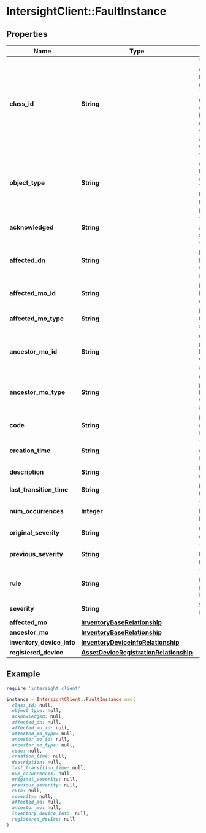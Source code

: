 # IntersightClient::FaultInstance

## Properties

| Name | Type | Description | Notes |
| ---- | ---- | ----------- | ----- |
| **class_id** | **String** | The fully-qualified name of the instantiated, concrete type. This property is used as a discriminator to identify the type of the payload when marshaling and unmarshaling data. | [default to &#39;fault.Instance&#39;] |
| **object_type** | **String** | The fully-qualified name of the instantiated, concrete type. The value should be the same as the &#39;ClassId&#39; property. | [default to &#39;fault.Instance&#39;] |
| **acknowledged** | **String** | The user acknowledgement state of the fault. | [optional][readonly] |
| **affected_dn** | **String** | The Distinguished Name of the Managed object which was affected. | [optional][readonly] |
| **affected_mo_id** | **String** | Managed object Id which was affected. | [optional][readonly] |
| **affected_mo_type** | **String** | Managed object type which was affected. | [optional][readonly] |
| **ancestor_mo_id** | **String** | Object Id of the parent of the Managed object which was affected. | [optional][readonly] |
| **ancestor_mo_type** | **String** | Object type of the parent of the Managed object which was affected. | [optional][readonly] |
| **code** | **String** | Numerical fault code of the fault found. | [optional][readonly] |
| **creation_time** | **String** | The time of creation of the fault instance. | [optional][readonly] |
| **description** | **String** | Detailed message of the fault. | [optional][readonly] |
| **last_transition_time** | **String** | Last transition time of the fault. | [optional][readonly] |
| **num_occurrences** | **Integer** | The number of times this fault has occured. | [optional][readonly] |
| **original_severity** | **String** | Current Severity of the fault found. | [optional][readonly] |
| **previous_severity** | **String** | The Severity of the fault prior to user update. | [optional][readonly] |
| **rule** | **String** | The rule that is responsible for generation of the fault. | [optional][readonly] |
| **severity** | **String** | Severity of the fault found. | [optional][readonly] |
| **affected_mo** | [**InventoryBaseRelationship**](InventoryBaseRelationship.md) |  | [optional] |
| **ancestor_mo** | [**InventoryBaseRelationship**](InventoryBaseRelationship.md) |  | [optional] |
| **inventory_device_info** | [**InventoryDeviceInfoRelationship**](InventoryDeviceInfoRelationship.md) |  | [optional] |
| **registered_device** | [**AssetDeviceRegistrationRelationship**](AssetDeviceRegistrationRelationship.md) |  | [optional] |

## Example

```ruby
require 'intersight_client'

instance = IntersightClient::FaultInstance.new(
  class_id: null,
  object_type: null,
  acknowledged: null,
  affected_dn: null,
  affected_mo_id: null,
  affected_mo_type: null,
  ancestor_mo_id: null,
  ancestor_mo_type: null,
  code: null,
  creation_time: null,
  description: null,
  last_transition_time: null,
  num_occurrences: null,
  original_severity: null,
  previous_severity: null,
  rule: null,
  severity: null,
  affected_mo: null,
  ancestor_mo: null,
  inventory_device_info: null,
  registered_device: null
)
```

